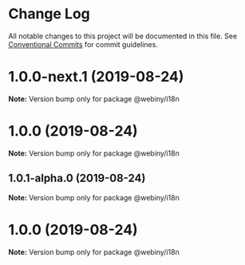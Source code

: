 # Change Log

All notable changes to this project will be documented in this file.
See [Conventional Commits](https://conventionalcommits.org) for commit guidelines.

<a name="1.0.0-next.1"></a>
# 1.0.0-next.1 (2019-08-24)

**Note:** Version bump only for package @webiny/i18n





<a name="1.0.0"></a>
# 1.0.0 (2019-08-24)

**Note:** Version bump only for package @webiny/i18n





<a name="1.0.1-alpha.0"></a>
## 1.0.1-alpha.0 (2019-08-24)

**Note:** Version bump only for package @webiny/i18n





<a name="1.0.0"></a>
# 1.0.0 (2019-08-24)

**Note:** Version bump only for package @webiny/i18n
